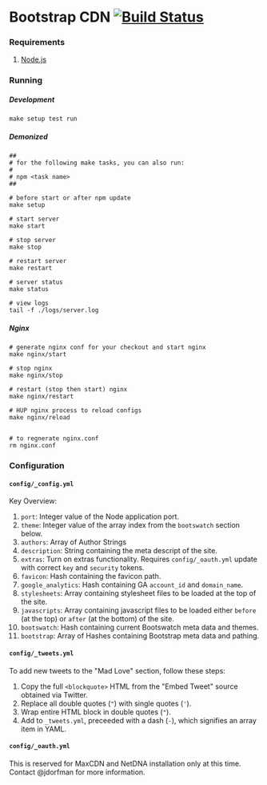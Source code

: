# Bootstrap CDN [![Build Status](https://travis-ci.org/MaxCDN/bootstrap-cdn.png?branch=master)](https://travis-ci.org/MaxCDN/bootstrap-cdn)

### Requirements

1. [Node.js](http://nodejs.org/)

### Running

##### Development

```
make setup test run
```

##### Demonized

```
##
# for the following make tasks, you can also run:
#
# npm <task name>
##

# before start or after npm update
make setup

# start server
make start

# stop server
make stop

# restart server
make restart

# server status
make status

# view logs
tail -f ./logs/server.log
```

##### Nginx

```
# generate nginx conf for your checkout and start nginx
make nginx/start

# stop nginx
make nginx/stop

# restart (stop then start) nginx
make nginx/restart

# HUP nginx process to reload configs
make nginx/reload


# to regnerate nginx.conf
rm nginx.conf
```

### Configuration

#### `config/_config.yml`

Key Overview:

1. `port`: Integer value of the Node application port.
2. `theme`: Integer value of the array index from the `bootswatch` section below.
3. `authors`: Array of Author Strings
4. `description`: String containing the meta descript of the site.
5. `extras`: Turn on extras functionality. Requires `config/_oauth.yml` update with correct `key` and `security` tokens.
5. `favicon`: Hash containing the favicon path.
6. `google_analytics`: Hash containing GA `account_id` and `domain_name`.
7. `stylesheets`: Array containing stylesheet files to be loaded at the top of the site.
8. `javascripts`: Array containing javascript files to be loaded either `before` (at the top) or `after` (at the bottom) of the site.
9. `bootswatch`: Hash containing current Bootswatch meta data and themes.
10. `bootstrap`: Array of Hashes containing Bootstrap meta data and pathing.

#### `config/_tweets.yml`

To add new tweets to the "Mad Love" section, follow these steps:

1. Copy the full `<blockquote>` HTML from the "Embed Tweet" source obtained via Twitter.
2. Replace all double quotes (`"`) with single quotes (`'`).
3. Wrap entire HTML block in double quotes (`"`).
4. Add to `_tweets.yml`, preceeded with a dash (`-`), which signifies an array item in YAML.

#### `config/_oauth.yml`

This is reserved for MaxCDN and NetDNA installation only at this time. Contact @jdorfman for more information.


